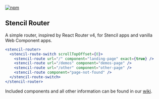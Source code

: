 [![npm][npm-badge]][npm-badge-url]
## Stencil Router

A simple router, inspired by React Router v4, for Stencil apps and vanilla Web Component apps.

```jsx
<stencil-router>
  <stencil-route-switch scrollTopOffset={0}>
    <stencil-route url="/" component="landing-page" exact={true} />
    <stencil-route url="/demos" component="demos-page" />
    <stencil-route url="/other" component="other-page" />
    <stencil-route component="page-not-found" />
  </stencil-route-switch>
</stencil-router>
```

Included components and all other information can be found in our [wiki].

[wiki]: https://github.com/ionic-team/stencil-router/wiki

[npm-badge]: https://img.shields.io/npm/v/@stencil/router.svg
[npm-badge-url]: https://www.npmjs.com/package/@stencil/router
